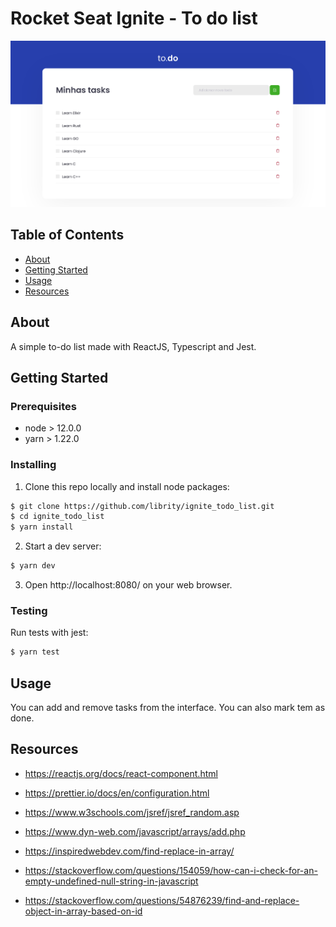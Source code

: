 # Rocket Seat Ignite - To do list

<p align="center">
  <img src=".github/todo_demo.png">
</p>

## Table of Contents

- [About](#about)
- [Getting Started](#getting_started)
- [Usage](#usage)
- [Resources](#resources)

## About <a name = "about"></a>

A simple to-do list made with ReactJS, Typescript and Jest.

## Getting Started <a name = "getting_started"></a>

### Prerequisites

- node > 12.0.0
- yarn > 1.22.0

### Installing

1. Clone this repo locally and install node packages:

```bash
$ git clone https://github.com/librity/ignite_todo_list.git
$ cd ignite_todo_list
$ yarn install
```

2. Start a dev server:

```bash
$ yarn dev
```

3. Open http://localhost:8080/ on your web browser.

### Testing

Run tests with jest:

```bash
$ yarn test
```

## Usage <a name = "usage"></a>

You can add and remove tasks from the interface.
You can also mark tem as done.

## Resources <a name = "resources"></a>

- https://reactjs.org/docs/react-component.html
- https://prettier.io/docs/en/configuration.html

- https://www.w3schools.com/jsref/jsref_random.asp
- https://www.dyn-web.com/javascript/arrays/add.php
- https://inspiredwebdev.com/find-replace-in-array/

- https://stackoverflow.com/questions/154059/how-can-i-check-for-an-empty-undefined-null-string-in-javascript
- https://stackoverflow.com/questions/54876239/find-and-replace-object-in-array-based-on-id
